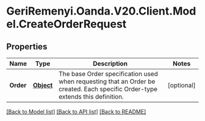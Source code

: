 # GeriRemenyi.Oanda.V20.Client.Model.CreateOrderRequest
## Properties

Name | Type | Description | Notes
------------ | ------------- | ------------- | -------------
**Order** | [**Object**](.md) | The base Order specification used when requesting that an Order be created. Each specific Order-type extends this definition. | [optional] 

[[Back to Model list]](../README.md#documentation-for-models) [[Back to API list]](../README.md#documentation-for-api-endpoints) [[Back to README]](../README.md)

